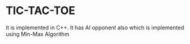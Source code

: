 # TIC-TAC-TOE
It is implemented in C++. 
It has AI opponent also which is implemented using Min-Max Algorithm
